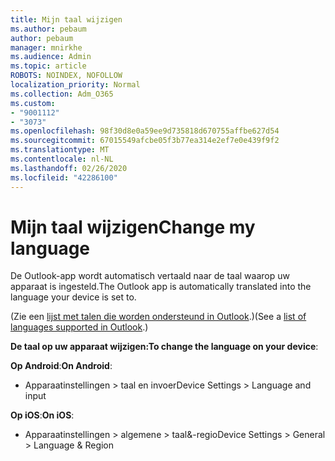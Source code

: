 ```yaml
---
title: Mijn taal wijzigen
ms.author: pebaum
author: pebaum
manager: mnirkhe
ms.audience: Admin
ms.topic: article
ROBOTS: NOINDEX, NOFOLLOW
localization_priority: Normal
ms.collection: Adm_O365
ms.custom:
- "9001112"
- "3073"
ms.openlocfilehash: 98f30d8e0a59ee9d735818d670755affbe627d54
ms.sourcegitcommit: 67015549afcbe05f3b77ea314e2ef7e0e439f9f2
ms.translationtype: MT
ms.contentlocale: nl-NL
ms.lasthandoff: 02/26/2020
ms.locfileid: "42286100"
---
```

# <a name="change-my-language"></a><span data-ttu-id="bbf44-102">Mijn taal wijzigen</span><span class="sxs-lookup"><span data-stu-id="bbf44-102">Change my language</span></span>

<span data-ttu-id="bbf44-103">De Outlook-app wordt automatisch vertaald naar de taal waarop uw apparaat is ingesteld.</span><span class="sxs-lookup"><span data-stu-id="bbf44-103">The Outlook app is automatically translated into the language your device is set to.</span></span> 

<span data-ttu-id="bbf44-104">(Zie een [lijst met talen die worden ondersteund in Outlook](https://acompli.helpshift.com/a/outlook/?s=general-questions&f=in-which-languages-is-your-app-translated).)</span><span class="sxs-lookup"><span data-stu-id="bbf44-104">(See a [list of languages supported in Outlook](https://acompli.helpshift.com/a/outlook/?s=general-questions&f=in-which-languages-is-your-app-translated).)</span></span> 

<span data-ttu-id="bbf44-105">**De taal op uw apparaat wijzigen:**</span><span class="sxs-lookup"><span data-stu-id="bbf44-105">**To change the language on your device**:</span></span> 

<span data-ttu-id="bbf44-106">**Op Android**:</span><span class="sxs-lookup"><span data-stu-id="bbf44-106">**On Android**:</span></span> 

- <span data-ttu-id="bbf44-107">Apparaatinstellingen > taal en invoer</span><span class="sxs-lookup"><span data-stu-id="bbf44-107">Device Settings > Language and input</span></span> 

<span data-ttu-id="bbf44-108">**Op iOS**:</span><span class="sxs-lookup"><span data-stu-id="bbf44-108">**On iOS**:</span></span> 

- <span data-ttu-id="bbf44-109">Apparaatinstellingen > algemene > taal&-regio</span><span class="sxs-lookup"><span data-stu-id="bbf44-109">Device Settings > General > Language & Region</span></span> 
